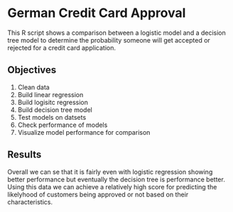 # German Credit Card Approval
This R script shows a comparison between a logistic model and a decision tree model to determine the probability someone will get accepted or rejected for a credit card application.

## Objectives
1. Clean data
2. Build linear regression
3. Build logisitc regression
4. Build decision tree model
5. Test models on datsets
6. Check performance of models
7. Visualize model performance for comparison

## Results
Overall we can se that it is fairly even with logistic regression showing better performance but eventually the decision tree is performance better. Using this data we can achieve a relatively high score for predicting the likelyhood of customers being approved or not based on their characteristics.
